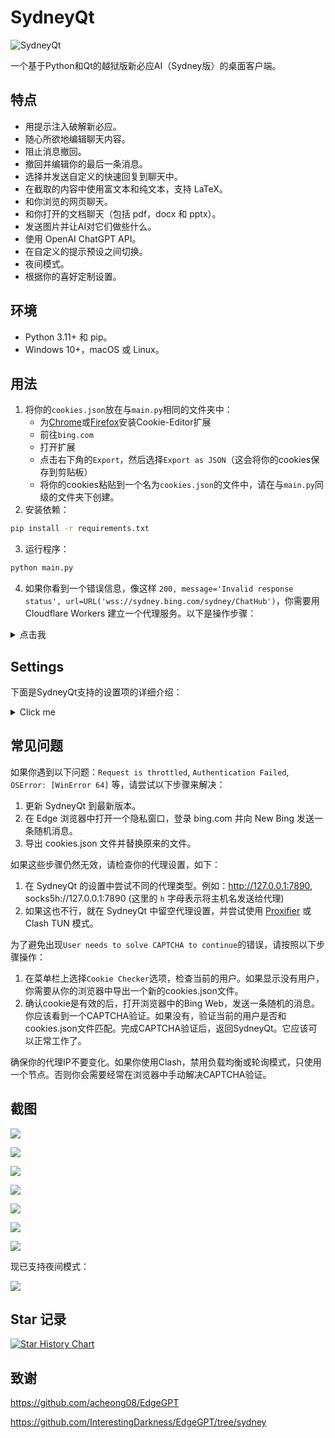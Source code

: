 # SydneyQt

![SydneyQt](https://socialify.git.ci/juzeon/SydneyQt/image?font=Inter&forks=1&logo=https%3A%2F%2Fupload.wikimedia.org%2Fwikipedia%2Fcommons%2F9%2F9c%2FBing_Fluent_Logo.svg&name=1&owner=1&pattern=Signal&stargazers=1&theme=Light)

一个基于Python和Qt的越狱版新必应AI（Sydney版）的桌面客户端。

## 特点

- 用提示注入破解新必应。
- 随心所欲地编辑聊天内容。
- 阻止消息撤回。
- 撤回并编辑你的最后一条消息。
- 选择并发送自定义的快速回复到聊天中。
- 在截取的内容中使用富文本和纯文本，支持 LaTeX。
- 和你浏览的网页聊天。
- 和你打开的文档聊天（包括 pdf，docx 和 pptx）。
- 发送图片并让AI对它们做些什么。
- 使用 OpenAI ChatGPT API。
- 在自定义的提示预设之间切换。
- 夜间模式。
- 根据你的喜好定制设置。

## 环境

- Python 3.11+ 和 pip。
- Windows 10+，macOS 或 Linux。

## 用法

1. 将你的`cookies.json`放在与`main.py`相同的文件夹中：
   - 为[Chrome](https://chrome.google.com/webstore/detail/cookie-editor/hlkenndednhfkekhgcdicdfddnkalmdm)或[Firefox](https://addons.mozilla.org/en-US/firefox/addon/cookie-editor/)安装Cookie-Editor扩展
   - 前往`bing.com`
   - 打开扩展
   - 点击右下角的`Export`，然后选择`Export as JSON`（这会将你的cookies保存到剪贴板）
   - 将你的cookies粘贴到一个名为`cookies.json`的文件中，请在与`main.py`同级的文件夹下创建。
2. 安装依赖：

```bash
pip install -r requirements.txt
```

3. 运行程序：

```bash
python main.py
```

4. 如果你看到一个错误信息，像这样 `200, message='Invalid response status', url=URL('wss://sydney.bing.com/sydney/ChatHub')`，你需要用 Cloudflare Workers 建立一个代理服务。以下是操作步骤：

<details>
<summary>点击我</summary>

1. 点击[这个链接](https://dash.cloudflare.com/)，登录或注册一个 Cloudflare 账号。
2. 在侧边栏，选择 `Workers & Pages`。
3. 在打开的页面，点击 `Create application`。
4. 选择 `Create Worker`。
5. 给你的 worker 起一个名字，然后点击 `Deploy`。
6. 在 worker 详情页面，点击 `Quick edit`。
7. 从[这里](https://github.com/adams549659584/go-proxy-bingai/blob/master/cloudflare/worker.js)复制所有的代码，然后粘贴到 `worker.js` 中，覆盖原有的代码。然后点击 `Save and deploy`。
8. 复制 worker 域名，看起来像 `xxxx-xxxx-xxxx.xxxx.workers.dev`（请填入域名，而不是URL：不是`https://xxxx-xxxx-xxxx.xxxx.workers.dev/`，请移除前后缀），然后粘贴到 SydneyQt 的设置对话框中的 `Wss Domain`。然后点击 `Save`。
</details>

## Settings

下面是SydneyQt支持的设置项的详细介绍：

<details>
<summary>Click me</summary>

- Wss Domain：用于代理websocket接口，破解地域限制。
- Proxy：访问New Bing使用的代理，建议为http代理，例如Clash的7890端口。如果使用了Cloudflare反代的Wss域名，可能不需要梯子就能连接，但由于创建会话的HTTP GET接口依旧被墙，所以还是需要代理。
- Dark Mode：导入了Python Qt的一个自定义css实现暗黑模式效果，部分UI上可能会出现小小的渲染问题，例如文字溢出按钮等。
- Conversation Style：New Bing提供三种聊天模式，即Creative、Balanced、Precise。其中Creative和Precise模式后台是GPT-4，Balanced模式后台是GPT-3.5。建议使用Creative模式。
- No Suggestion：New Bing会根据AI的输出结果，生成三个建议的用户回复。勾选之后不显示建议栏，但实际上AI仍然会生成建议，也就是在每轮消息发送结束后要等待一段时间，这个就算通过修改optionsSets也没法关闭。
- No Search Result：目前禁用搜索的方式有在越狱prompt中指示、在每个用户发送的消息后面自动加上「#no_search」关键词这两种。这个选项使用的是第二种。
- Font Family and Size：上下文框和输入框字体字号设置。
- Stretch Factor：用来调节Chat Context和User Input输入框的占位比例，是一个整数。这个值越大，代表Chat Context越高，相应的，User Input高度就越小。
- Suggestion on Message Revoke：由于微软的限制，AI可能在输出一段内容后突然意识到不对，然后把消息撤回并道歉。当然在第三方客户端里撤回是无效的，顶多就是后续内容无法输出了。但与此同时也不会生成回复建议了。因此这个地方的文本是在这种时候用来替代建议栏显示的文本的。默认是`Continue from where you stopped`，指示AI继续输出。由于新发送的消息是将聊天记录上下文附带在webpage_context中的，不会经过外置审查，因此AI可以就刚刚中断的内容续写，除非在续写的内容中又一次出现了敏感输出。
- Revoke Auto Reply Count：如果值不为0，则当检测到消息被撤回时自动发送「消息撤回建议」的文本，以让AI继续写。最大发送次数不会超过这个地方设置的数值。
- Send Quick Responses Straightforward：输入框顶上有个Quick的按钮，用于快速发送一些模板文本。例如「翻译上面的文字为中文」之类的。这个选项在激活状态时，如果点击了Quick中的某一个模板文本，输入框里又没有文字时，就直接把模板文本发送给AI；而如果输入框中有文字时，就把模板文本加在已有文本的下面。

下面是一些ChatGPT相关的设置，因为SydneyQt是支持OpenAI的API的：

- OpenAI Key：API密钥，通常以`sk-`开头，但程序不会进行检测。
- OpenAI Endpoint：自定义OpenAI API的端点，在使用第三方分销商时有用，例如国内的`openai-sb.com`提供的API就比官方便宜不少。需要以`/v1`结尾。
- Short Model & Long Model & Model Switching Threshold：现在GPT-3.5支持4k和16k两种模型了，两种模型收费不一样。如何尽可能地减少开销？那当然是长文本用长模型，短文本用短模型了。Model Switching Threshold是一个token计数，如果当前Chat Context的token计数大于这个值，那下一次发送请求时就用Long Model，反之则用Short Model。
- Model Temperature：模型的temperature，在0到2之间，数值越大模型的输出越随机。通常保持默认即可。
</details>

## 常见问题

如果你遇到以下问题：`Request is throttled`, `Authentication Failed`, `OSError: [WinError 64]` 等，请尝试以下步骤来解决：

1. 更新 SydneyQt 到最新版本。
2. 在 Edge 浏览器中打开一个隐私窗口，登录 bing.com 并向 New Bing 发送一条随机消息。
3. 导出 cookies.json 文件并替换原来的文件。

如果这些步骤仍然无效，请检查你的代理设置，如下：

1. 在 SydneyQt 的设置中尝试不同的代理类型。例如：http://127.0.0.1:7890, socks5h://127.0.0.1:7890 (这里的 `h` 字母表示将主机名发送给代理)
2. 如果这也不行，就在 SydneyQt 中留空代理设置，并尝试使用 [Proxifier](https://www.proxifier.com/) 或 Clash TUN 模式。

为了避免出现`User needs to solve CAPTCHA to continue`的错误，请按照以下步骤操作：
1. 在菜单栏上选择`Cookie Checker`选项，检查当前的用户。如果显示没有用户，你需要从你的浏览器中导出一个新的cookies.json文件。
2. 确认cookie是有效的后，打开浏览器中的Bing Web，发送一条随机的消息。你应该看到一个CAPTCHA验证。如果没有，验证当前的用户是否和cookies.json文件匹配。完成CAPTCHA验证后，返回SydneyQt。它应该可以正常工作了。

确保你的代理IP不要变化。如果你使用Clash，禁用负载均衡或轮询模式，只使用一个节点。否则你会需要经常在浏览器中手动解决CAPTCHA验证。


## 截图

![](docs/1.png)

![](docs/2.png)

![](docs/3.png)

![](docs/4.png)

![](docs/5.png)

![](docs/6.png)

![](docs/7.png)

现已支持夜间模式：

![](docs/8.png)

## Star 记录

[![Star History Chart](https://api.star-history.com/svg?repos=juzeon/SydneyQt&type=Date)](https://star-history.com/#juzeon/SydneyQt&Date)

## 致谢

<https://github.com/acheong08/EdgeGPT>

<https://github.com/InterestingDarkness/EdgeGPT/tree/sydney>